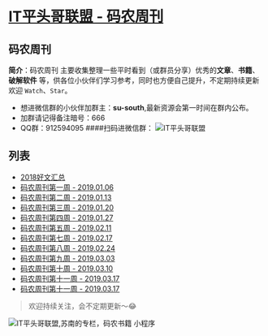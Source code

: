 
# [IT平头哥联盟 - 码农周刊](https://susouth.com/ "@IT·平头哥联盟，码农书籍，苏南的专栏")

##  码农周刊 

**简介**：码农周刊 主要收集整理一些平时看到（或群员分享）优秀的**文章**、**书籍**、**破解软件** 等，供各位小伙伴们学习参考，同时也方便自己提升，不定期持续更新欢迎 `Watch`、`Star`。
+ 想进微信群的小伙伴加群主：**su-south**,最新资源会第一时间在群内公布。
+ 加群请记得备注暗号：666 
+ QQ群：912594095 
####扫码进微信群：
![IT平头哥联盟](https://user-images.githubusercontent.com/18324563/55072435-11916a00-50c6-11e9-86ff-b906d7040c2d.png)



## 列表

+ [2018好文汇总](./2018-summary.md "前端，2018好文汇总")
+ [码农周刊第一周 - 2019.01.06](./programmer-01-week.md "码农周刊第一周")
+ [码农周刊第二周 - 2019.01.13](./programmer-02-week.md "码农周刊第二周")
+ [码农周刊第三周 - 2019.01.20](./programmer-03-week.md "码农周刊第三周")
+ [码农周刊第四周 - 2019.01.27](./programmer-04-week.md "码农周刊第四周")
+ [码农周刊第五周 - 2019.02.11](./programmer-05-week.md "码农周刊第五周")
+ [码农周刊第七周 - 2019.02.17](./programmer-07-week.md "码农周刊第七周")
+ [码农周刊第八周 - 2019.02.24](./programmer-08-week.md "码农周刊第八周")
+ [码农周刊第九周 - 2019.03.03](./programmer-09-week.md "码农周刊第九周")
+ [码农周刊第十周 - 2019.03.10](./programmer-10-week.md "码农周刊第十周")
+ [码农周刊第十一周 - 2019.03.17](./programmer-11-week.md "码农周刊第十一周")
+ [码农周刊第十一周 - 2019.03.17](./programmer-11-week.md "码农周刊第十一周")



> 欢迎持续关注，会不定期更新～😂

![IT平头哥联盟,苏南的专栏，码农书籍 小程序](https://user-images.githubusercontent.com/18324563/49295841-ae197600-f4f1-11e8-80c9-53ee54ee1f86.png "码农书籍 小程序")

